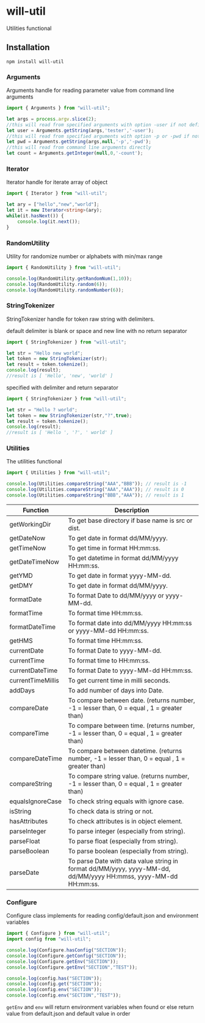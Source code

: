 # will-util

Utilities functional

## Installation

    npm install will-util

### Arguments
Arguments handle for reading parameter value from command line arguments

```typescript
import { Arguments } from "will-util";

let args = process.argv.slice(2);
//this will read from specified arguments with option -user if not defined return tester as default
let user = Arguments.getString(args,'tester','-user');
//this will read from specified arguments with option -p or -pwd if not defined return null as default
let pwd = Arguments.getString(args,null,'-p','-pwd');
//this will read from command line arguments directly
let count = Arguments.getInteger(null,0,'-count');
```

### Iterator
Iterator handle for iterate array of object

```typescript
import { Iterator } from "will-util";

let ary = ["hello","new","world"];
let it = new Iterator<string>(ary);
while(it.hasNext()) {
    console.log(it.next());
}
```

### RandomUtility
Utility for randomize number or alphabets with min/max range

```typescript
import { RandomUtility } from "will-util";

console.log(RandomUtility.getRandomNum(1,10));
console.log(RandomUtility.random(6)); 
console.log(RandomUtility.randomNumber(6));
```

### StringTokenizer
StringTokenizer handle for token raw string with delimiters.

default delimiter is blank or space and new line with no return separator
```typescript
import { StringTokenizer } from "will-util";

let str = "Hello new world";
let token = new StringTokenizer(str);
let result = token.tokenize();
console.log(result); 
//result is [ 'Hello', 'new', 'world' ]
```

specified with delimiter and return separator
```typescript
import { StringTokenizer } from "will-util";

let str = "Hello ? world";
let token = new StringTokenizer(str,"?",true);
let result = token.tokenize();
console.log(result);
//result is [ 'Hello ', '?', ' world' ]
```

### Utilities
The utilities functional

```typescript
import { Utilities } from "will-util";

console.log(Utilities.compareString("AAA","BBB")); // result is -1
console.log(Utilities.compareString("AAA","AAA")); // result is 0
console.log(Utilities.compareString("BBB","AAA")); // result is 1
```

| Function | Description |
| -------- | ----------- |
| getWorkingDir | To get base directory if base name is src or dist. |
| getDateNow | To get date in format dd/MM/yyyy. |
| getTimeNow | To get time in format HH:mm:ss. |
| getDateTimeNow | To get datetime in format dd/MM/yyyy HH:mm:ss. |
| getYMD | To get date in format yyyy-MM-dd. |
| getDMY | To get date in format dd/MM/yyyy. |
| formatDate | To format Date to dd/MM/yyyy or yyyy-MM-dd. |
| formatTime | To format time HH:mm:ss. |
| formatDateTime | To format date into dd/MM/yyyy HH:mm:ss or yyyy-MM-dd HH:mm:ss. |
| getHMS | To format time HH:mm:ss. |
| currentDate | To format Date to yyyy-MM-dd. |
| currentTime | To format time to HH:mm:ss. |
| currentDateTime | To format Date to yyyy-MM-dd HH:mm:ss. |
| currentTimeMillis | To get current time in milli seconds. |
| addDays | To add number of days into Date. |
| compareDate | To compare between date. (returns number, -1 = lesser than, 0 = equal , 1 = greater than)|
| compareTime | To compare between time. (returns number, -1 = lesser than, 0 = equal , 1 = greater than)|
| compareDateTime | To compare between datetime. (returns number, -1 = lesser than, 0 = equal , 1 = greater than)|
| compareString | To compare string value. (returns number, -1 = lesser than, 0 = equal , 1 = greater than)|
| equalsIgnoreCase | To check string equals with ignore case. |
| isString | To check data is string or not. |
| hasAttributes | To check attributes is in object element. |
| parseInteger | To parse integer (especially from string). |
| parseFloat | To parse float (especially from string). |
| parseBoolean | To parse boolean (especially from string). |
| parseDate | To parse Date with data value string in format dd/MM/yyyy, yyyy-MM-dd, dd/MM/yyyy HH:mmss, yyyy-MM-dd HH:mm:ss. |

### Configure
Configure class implements for reading config/default.json and environment variables

```typescript
import { Configure } from "will-util";
import config from "will-util";

console.log(Configure.hasConfig("SECTION"));
console.log(Configure.getConfig("SECTION"));
console.log(Configure.getEnv("SECTION"));
console.log(Configure.getEnv("SECTION","TEST"));

console.log(config.has("SECTION"));
console.log(config.get("SECTION"));
console.log(config.env("SECTION"));
console.log(config.env("SECTION","TEST"));
```

`getEnv` and `env` will return environment variables when found or else return value from default.json and default value in order


